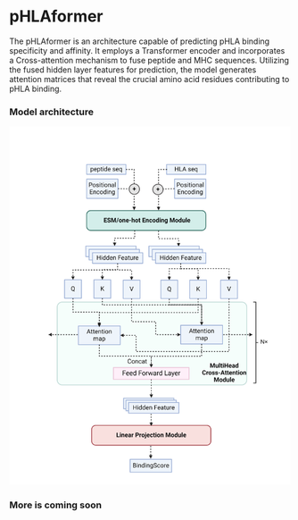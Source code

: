 # pHLAformer
The pHLAformer is an architecture capable of predicting pHLA binding specificity and affinity. It employs a Transformer encoder and incorporates a Cross-attention mechanism to fuse peptide and MHC sequences. Utilizing the fused hidden layer features for prediction, the model generates attention matrices that reveal the crucial amino acid residues contributing to pHLA binding.

### Model architecture
![image](https://github.com/xuanwuji/pHLAformer/blob/main/img/pHLAformer_v2.png)

### More is coming soon
